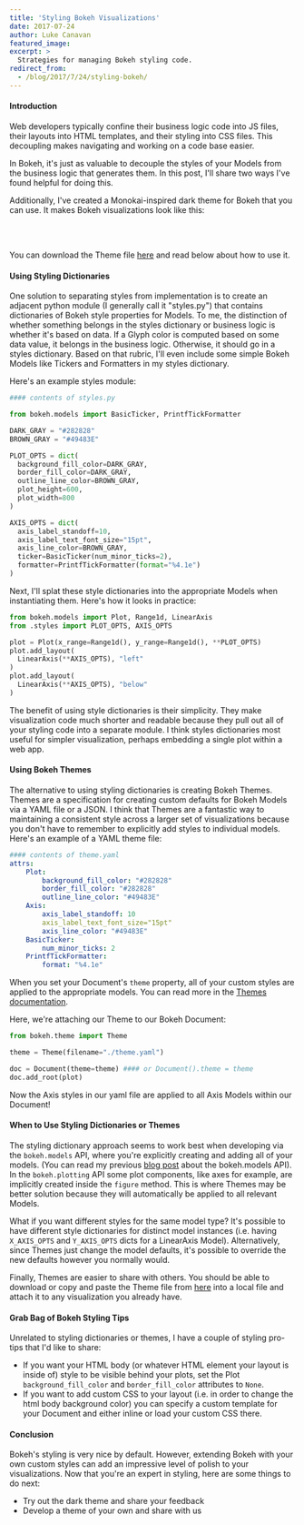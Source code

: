 ```yaml
---
title: 'Styling Bokeh Visualizations'
date: 2017-07-24
author: Luke Canavan
featured_image:
excerpt: >
  Strategies for managing Bokeh styling code.
redirect_from:
  - /blog/2017/7/24/styling-bokeh/
---
```



#### Introduction

Web developers typically confine their business logic code into JS files,
their layouts into HTML templates, and their styling into CSS files. This
decoupling makes navigating and working on a code base easier.

In Bokeh, it's just as valuable to decouple the styles of your Models from the
business logic that generates them. In this post, I'll share two ways I've
found helpful for doing this.

Additionally, I've created a Monokai-inspired dark theme for Bokeh that you
can use. It makes Bokeh visualizations look like this:

<div>
<br>
<center>
<script
    src="/js/styling-bokeh/auto_theme.js"
    id="03c6e4fc-3d9c-46d8-a343-9a51b7339794"
    data-bokeh-model-id="8d155e08-7d33-4fb5-84fd-7a7738e994df"
    data-bokeh-doc-id="58e8b09d-d61a-49c7-b541-2404988bbc89"
></script>
</center>
<br>
</div>

You can download the Theme file
[here](https://gist.github.com/canavandl/4ed8e3d1fccacfb9b5b237821decfda7)
and read below about how to use it.

#### Using Styling Dictionaries

One solution to separating styles from implementation is to create an adjacent
python module (I generally call it "styles.py") that contains dictionaries of
Bokeh style properties for Models. To me, the distinction of whether something
belongs in the styles dictionary or business logic is whether it's based on
data. If a Glyph color is computed based on some data value, it belongs in the
business logic. Otherwise, it should go in a styles dictionary. Based on that
rubric, I'll even include some simple Bokeh Models like Tickers and Formatters
in my styles dictionary.

Here's an example styles module:

```python
#### contents of styles.py

from bokeh.models import BasicTicker, PrintfTickFormatter

DARK_GRAY = "#282828"
BROWN_GRAY = "#49483E"

PLOT_OPTS = dict(
  background_fill_color=DARK_GRAY,
  border_fill_color=DARK_GRAY,
  outline_line_color=BROWN_GRAY,
  plot_height=600,
  plot_width=800
)

AXIS_OPTS = dict(
  axis_label_standoff=10,
  axis_label_text_font_size="15pt",
  axis_line_color=BROWN_GRAY,
  ticker=BasicTicker(num_minor_ticks=2),
  formatter=PrintfTickFormatter(format="%4.1e")
)

```

Next, I'll splat these style dictionaries into the appropriate Models when
instantiating them. Here's how it looks in practice:

```python
from bokeh.models import Plot, Range1d, LinearAxis
from .styles import PLOT_OPTS, AXIS_OPTS

plot = Plot(x_range=Range1d(), y_range=Range1d(), **PLOT_OPTS)
plot.add_layout(
  LinearAxis(**AXIS_OPTS), "left"
)
plot.add_layout(
  LinearAxis(**AXIS_OPTS), "below"
)

```

The benefit of using style dictionaries is their simplicity. They make
visualization code much shorter and readable because they pull out all of your
styling code into a separate module. I think styles dictionaries most useful
for simpler visualization, perhaps embedding a single plot within a web app.

#### Using Bokeh Themes

The alternative to using styling dictionaries is creating Bokeh Themes. Themes
are a specification for creating custom defaults for Bokeh Models via a YAML
file or a JSON. I think that Themes are a fantastic way to maintaining a
consistent style across a larger set of visualizations because you don't have
to remember to explicitly add styles to individual models. Here's an example of
a YAML theme file:

```yaml
#### contents of theme.yaml
attrs:
    Plot:
        background_fill_color: "#282828"
        border_fill_color: "#282828"
        outline_line_color: "#49483E"
    Axis:
        axis_label_standoff: 10
        axis_label_text_font_size="15pt"
        axis_line_color: "#49483E"
    BasicTicker:
        num_minor_ticks: 2
    PrintfTickFormatter:
        format: "%4.1e"

```

When you set your Document's ``theme`` property, all of your custom styles
are applied to the appropriate models. You can read more in the [Themes
documentation](https://docs.bokeh.org/en/latest/docs/reference/themes.html#bokeh-themes).

Here, we're attaching our Theme to our Bokeh Document:

```python
from bokeh.theme import Theme

theme = Theme(filename="./theme.yaml")

doc = Document(theme=theme) #### or Document().theme = theme
doc.add_root(plot)

```

Now the Axis styles in our yaml file are applied to all Axis Models within
our Document!

#### When to Use Styling Dictionaries or Themes

The styling dictionary approach seems to work best when developing via the
``bokeh.models`` API, where you're explicitly creating and adding all of your
models. (You can read my previous
[blog post](https://bokeh.github.io/blog/2017/7/5/idiomatic_bokeh/) about the
bokeh.models API). In the ``bokeh.plotting`` API some plot components, like
axes for example, are implicitly created inside the ``figure`` method. This is
where Themes may be better solution because they will automatically be applied
to all relevant Models.

What if you want different styles for the same model type? It's possible to
have different style dictionaries for distinct model instances (i.e. having
``X_AXIS_OPTS`` and ``Y_AXIS_OPTS`` dicts for a LinearAxis Model).
Alternatively, since Themes just change the model defaults, it's possible to
override the new defaults however you normally would.

Finally, Themes are easier to share with others. You should be able to
download or copy and paste the Theme file from
[here](https://gist.github.com/canavandl/4ed8e3d1fccacfb9b5b237821decfda7)
into a local file and attach it to any visualization you already have.

#### Grab Bag of Bokeh Styling Tips

Unrelated to styling dictionaries or themes, I have a couple of styling
pro-tips that I'd like to share:

* If you want your HTML body (or whatever HTML element your layout is inside of)
style to be visible behind your plots, set the Plot ``background_fill_color``
and ``border_fill_color`` attributes to ``None``.
* If you want to add custom CSS to your layout (i.e. in order to change the html
body background color) you can specify a custom template for your Document and
either inline or load your custom CSS there.

#### Conclusion

Bokeh's styling is very nice by default. However, extending Bokeh with your
own custom styles can add an impressive level of polish to your visualizations.
Now that you're an expert in styling, here are some things to do next:

* Try out the dark theme and share your feedback
* Develop a theme of your own and share with us
